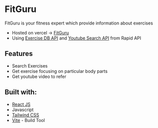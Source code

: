 # FitGuru

FitGuru is your fitness expert which provide information about exercises

- Hosted on vercel -> [FitGuru](https://fitguru.vercel.app/)
- Using [Exercise DB API](https://rapidapi.com/justin-WFnsXH_t6/api/exercisedb?utm_source=youtube.com%2FJavaScriptMastery&utm_medium=referral&utm_campaign=DevRel) and [Youtube Search API](https://rapidapi.com/h0p3rwe/api/youtube-search-and-download?utm_source=youtube.com%2FJavaScriptMastery&utm_medium=referral&utm_campaign=DevRel) from Rapid API

## Features

- Search Exercises
- Get exercise focusing on particular body parts
- Get youtube video to refer

## Built with:

- [React JS](https://reactjs.org/)
- Javascript
- [Tailwind CSS](https://tailwindcss.com/)
- [Vite](https://vitejs.dev/) - Build Tool
